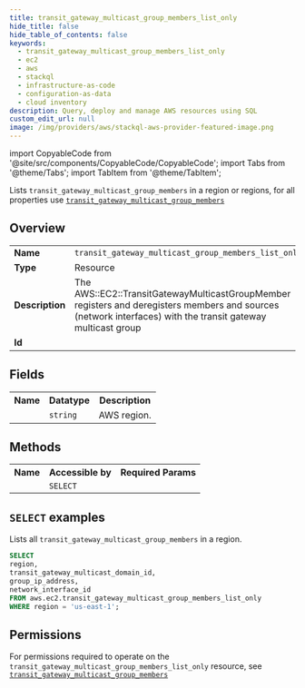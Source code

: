 ```yaml
---
title: transit_gateway_multicast_group_members_list_only
hide_title: false
hide_table_of_contents: false
keywords:
  - transit_gateway_multicast_group_members_list_only
  - ec2
  - aws
  - stackql
  - infrastructure-as-code
  - configuration-as-data
  - cloud inventory
description: Query, deploy and manage AWS resources using SQL
custom_edit_url: null
image: /img/providers/aws/stackql-aws-provider-featured-image.png
---
```


import CopyableCode from '@site/src/components/CopyableCode/CopyableCode';
import Tabs from '@theme/Tabs';
import TabItem from '@theme/TabItem';

Lists <code>transit_gateway_multicast_group_members</code> in a region or regions, for all properties use <a href="/providers/aws/serviceName/transit_gateway_multicast_group_members/"><code>transit_gateway_multicast_group_members</code></a>

## Overview
<table><tbody>
<tr><td><b>Name</b></td><td><code>transit_gateway_multicast_group_members_list_only</code></td></tr>
<tr><td><b>Type</b></td><td>Resource</td></tr>
<tr><td><b>Description</b></td><td>The AWS::EC2::TransitGatewayMulticastGroupMember registers and deregisters members and sources (network interfaces) with the transit gateway multicast group</td></tr>
<tr><td><b>Id</b></td><td><CopyableCode code="aws.ec2.transit_gateway_multicast_group_members_list_only" /></td></tr>
</tbody></table>

## Fields
<table><tbody><tr><th>Name</th><th>Datatype</th><th>Description</th></tr><tr><td><CopyableCode code="region" /></td><td><code>string</code></td><td>AWS region.</td></tr>
</tbody></table>

## Methods

<table><tbody>
  <tr>
    <th>Name</th>
    <th>Accessible by</th>
    <th>Required Params</th>
  </tr>
  <tr>
    <td><CopyableCode code="list_resources" /></td>
    <td><code>SELECT</code></td>
    <td><CopyableCode code="region" /></td>
  </tr>
</tbody></table>

## `SELECT` examples
Lists all <code>transit_gateway_multicast_group_members</code> in a region.
```sql
SELECT
region,
transit_gateway_multicast_domain_id,
group_ip_address,
network_interface_id
FROM aws.ec2.transit_gateway_multicast_group_members_list_only
WHERE region = 'us-east-1';
```


## Permissions

For permissions required to operate on the <code>transit_gateway_multicast_group_members_list_only</code> resource, see <a href="/providers/aws/ec2/transit_gateway_multicast_group_members/#permissions"><code>transit_gateway_multicast_group_members</code></a>


